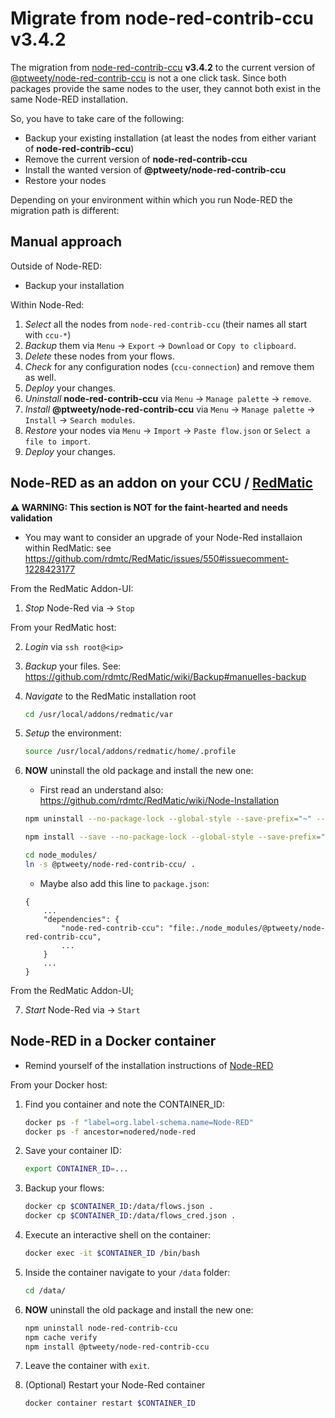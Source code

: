 # Migrate from node-red-contrib-ccu v3.4.2

The migration from [node-red-contrib-ccu](https://github.com/rdmtc/node-red-contrib-ccu) **v3.4.2** to the current version of [@ptweety/node-red-contrib-ccu](https://github.com/ptweety/node-red-contrib-ccu) is not a one click task. Since both packages provide the same nodes to the user, they cannot both exist in the same Node-RED installation.

So, you have to take care of the following:

- Backup your existing installation (at least the nodes from either variant of **node-red-contrib-ccu**)
- Remove the current version of **node-red-contrib-ccu**
- Install the wanted version of **@ptweety/node-red-contrib-ccu**
- Restore your nodes

Depending on your environment within which you run Node-RED the migration path is different:

## Manual approach

Outside of Node-RED:

- Backup your installation

Within Node-Red:

1. _Select_ all the nodes from `node-red-contrib-ccu` (their names all start with `ccu-*`)
1. _Backup_ them via `Menu` -> `Export` -> `Download` or `Copy to clipboard`.
1. _Delete_ these nodes from your flows.
1. _Check_ for any configuration nodes (`ccu-connection`) and remove them as well.
1. _Deploy_ your changes.
1. _Uninstall_ **node-red-contrib-ccu** via `Menu` -> `Manage palette` -> `remove`.
1. _Install_ **@ptweety/node-red-contrib-ccu** via `Menu` -> `Manage palette` -> `Install` -> `Search modules`.
1. _Restore_ your nodes via `Menu` -> `Import` -> `Paste flow.json` or `Select a file to import`.
1. _Deploy_ your changes.

## Node-RED as an addon on your CCU / [RedMatic](https://github.com/rdmtc/RedMatic)

**⚠️ WARNING: This section is NOT for the faint-hearted and needs validation**

- You may want to consider an upgrade of your Node-Red installaion within RedMatic: see https://github.com/rdmtc/RedMatic/issues/550#issuecomment-1228423177

From the RedMatic Addon-UI:

1. _Stop_ Node-Red via -> `Stop`

From your RedMatic host:

2. _Login_ via `ssh root@<ip>`
1. _Backup_ your files. See: https://github.com/rdmtc/RedMatic/wiki/Backup#manuelles-backup
1. _Navigate_ to the RedMatic installation root

    ```bash
    cd /usr/local/addons/redmatic/var
    ```

5. _Setup_ the environment:

    ```bash
    source /usr/local/addons/redmatic/home/.profile
    ```

6. **NOW** uninstall the old package and install the new one:

    - First read an understand also: https://github.com/rdmtc/RedMatic/wiki/Node-Installation

    ```bash
    npm uninstall --no-package-lock --global-style --save-prefix="~" --production node-red-contrib-ccu
    ```

    ```bash
    npm install --save --no-package-lock --global-style --save-prefix="~" --production @ptweety/node-red-contrib-ccu
    ```

    ```bash
    cd node_modules/
    ln -s @ptweety/node-red-contrib-ccu/ .
    ```

    - Maybe also add this line to `package.json`:

    ```
    {
        ...
        "dependencies": {
            "node-red-contrib-ccu": "file:./node_modules/@ptweety/node-red-contrib-ccu",
            ...
        }
        ...
    }
    ```

From the RedMatic Addon-UI;

7. _Start_ Node-Red via -> `Start`

## Node-RED in a Docker container

- Remind yourself of the installation instructions of [Node-RED](https://hub.docker.com/r/nodered/node-red)

From your Docker host:

1. Find you container and note the CONTAINER_ID:

    ```bash
    docker ps -f "label=org.label-schema.name=Node-RED"
    docker ps -f ancestor=nodered/node-red
    ```

2. Save your container ID:

    ```bash
    export CONTAINER_ID=...
    ```

3. Backup your flows:

    ```bash
    docker cp $CONTAINER_ID:/data/flows.json .
    docker cp $CONTAINER_ID:/data/flows_cred.json .
    ```

4. Execute an interactive shell on the container:

    ```bash
    docker exec -it $CONTAINER_ID /bin/bash
    ```

5. Inside the container navigate to your `/data` folder:

    ```bash
    cd /data/
    ```

6. **NOW** uninstall the old package and install the new one:

    ```bash
    npm uninstall node-red-contrib-ccu
    npm cache verify
    npm install @ptweety/node-red-contrib-ccu
    ```
7. Leave the container with `exit`.
1. (Optional) Restart your Node-Red container

    ```bash
    docker container restart $CONTAINER_ID
    ```
